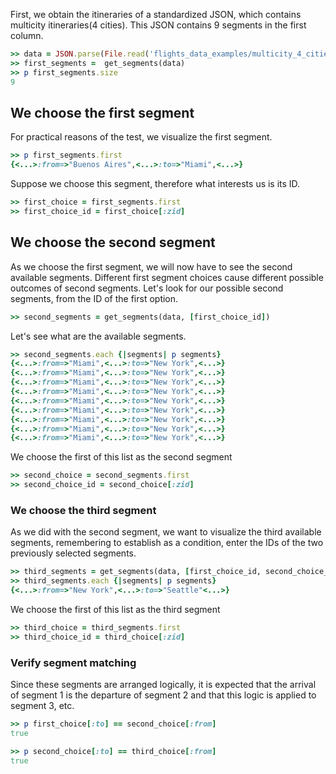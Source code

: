 <!--
Load the necessary libraries
>> require_relative '../../tool/filter_and_sort_functions_for_segments.rb'
<...>

-->

First, we obtain the itineraries of a standardized JSON, which contains multicity itineraries(4 cities). This JSON contains 9 segments in the first column.
```ruby
>> data = JSON.parse(File.read('flights_data_examples/multicity_4_cities.json'))['payload']
>> first_segments =  get_segments(data)
>> p first_segments.size
9
```

## We choose the first segment
For practical reasons of the test, we visualize the first segment.
```ruby
>> p first_segments.first
{<...>:from=>"Buenos Aires",<...>:to=>"Miami",<...>}

```
Suppose we choose this segment, therefore what interests us is its ID.
```ruby
>> first_choice = first_segments.first
>> first_choice_id = first_choice[:zid]

```

## We choose the second segment
As we choose the first segment, we will now have to see the second available segments.
Different first segment choices cause different possible outcomes of second segments.
Let's look for our possible second segments, from the ID of the first option.
```ruby
>> second_segments = get_segments(data, [first_choice_id])  

```

Let's see what are the available segments.
```ruby
>> second_segments.each {|segments| p segments}
{<...>:from=>"Miami",<...>:to=>"New York",<...>}
{<...>:from=>"Miami",<...>:to=>"New York",<...>}
{<...>:from=>"Miami",<...>:to=>"New York",<...>}
{<...>:from=>"Miami",<...>:to=>"New York",<...>}
{<...>:from=>"Miami",<...>:to=>"New York",<...>}
{<...>:from=>"Miami",<...>:to=>"New York",<...>}
{<...>:from=>"Miami",<...>:to=>"New York",<...>}
{<...>:from=>"Miami",<...>:to=>"New York",<...>}
{<...>:from=>"Miami",<...>:to=>"New York",<...>}

```

We choose the first of this list as the second segment
```ruby
>> second_choice = second_segments.first
>> second_choice_id = second_choice[:zid]

```

### We choose the third segment
As we did with the second segment, we want to visualize the third available segments, remembering to establish as a condition, enter the IDs of the two previously selected segments.
```ruby
>> third_segments = get_segments(data, [first_choice_id, second_choice_id])   
>> third_segments.each {|segments| p segments}
{<...>:from=>"New York",<...>:to=>"Seattle"<...>}

```

We choose the first of this list as the third segment
```ruby
>> third_choice = third_segments.first
>> third_choice_id = third_choice[:zid]

```

### Verify segment matching

Since these segments are arranged logically, it is expected that the arrival of segment 1 is the departure of segment 2 and that this logic is applied to segment 3, etc.
```ruby
>> p first_choice[:to] == second_choice[:from]
true
```
```ruby
>> p second_choice[:to] == third_choice[:from]
true
```
